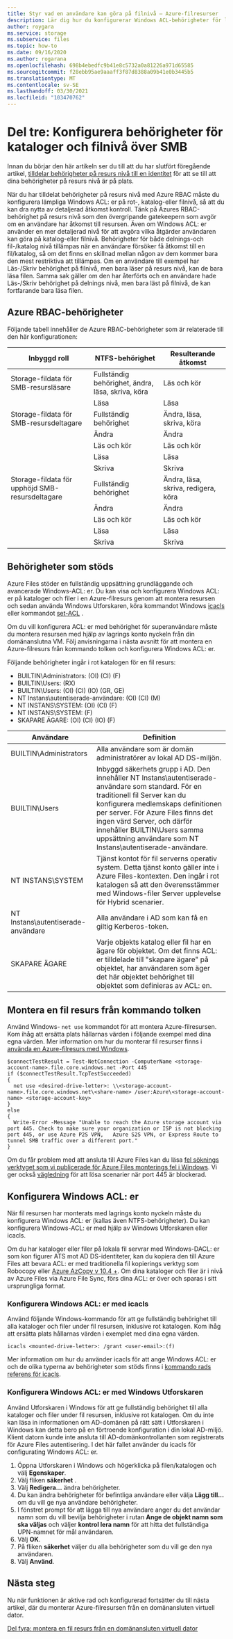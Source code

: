```yaml
---
title: Styr vad en användare kan göra på filnivå – Azure-filresurser
description: Lär dig hur du konfigurerar Windows ACL-behörigheter för lokal AD DS-autentisering till Azure-filresurser. Gör att du kan dra nytta av detaljerad åtkomst kontroll.
author: roygara
ms.service: storage
ms.subservice: files
ms.topic: how-to
ms.date: 09/16/2020
ms.author: rogarana
ms.openlocfilehash: 698b4ebedfc9b41e8c5732a0a81226a971d65585
ms.sourcegitcommit: f28ebb95ae9aaaff3f87d8388a09b41e0b3445b5
ms.translationtype: MT
ms.contentlocale: sv-SE
ms.lasthandoff: 03/30/2021
ms.locfileid: "103470762"
---
```

# <a name="part-three-configure-directory-and-file-level-permissions-over-smb"></a>Del tre: Konfigurera behörigheter för kataloger och filnivå över SMB 

Innan du börjar den här artikeln ser du till att du har slutfört föregående artikel, [tilldelar behörigheter på resurs nivå till en identitet](storage-files-identity-ad-ds-assign-permissions.md) för att se till att dina behörigheter på resurs nivå är på plats.

När du har tilldelat behörigheter på resurs nivå med Azure RBAC måste du konfigurera lämpliga Windows ACL: er på rot-, katalog-eller filnivå, så att du kan dra nytta av detaljerad åtkomst kontroll. Tänk på Azures RBAC-behörighet på resurs nivå som den övergripande gatekeepern som avgör om en användare har åtkomst till resursen. Även om Windows ACL: er använder en mer detaljerad nivå för att avgöra vilka åtgärder användaren kan göra på katalog-eller filnivå. Behörigheter för både delnings-och fil-/katalog nivå tillämpas när en användare försöker få åtkomst till en fil/katalog, så om det finns en skillnad mellan någon av dem kommer bara den mest restriktiva att tillämpas. Om en användare till exempel har Läs-/Skriv behörighet på filnivå, men bara läser på resurs nivå, kan de bara läsa filen. Samma sak gäller om den har återförts och en användare hade Läs-/Skriv behörighet på delnings nivå, men bara läst på filnivå, de kan fortfarande bara läsa filen.

## <a name="azure-rbac-permissions"></a>Azure RBAC-behörigheter

Följande tabell innehåller de Azure RBAC-behörigheter som är relaterade till den här konfigurationen:


| Inbyggd roll  | NTFS-behörighet  | Resulterande åtkomst  |
|---------|---------|---------|
|Storage-fildata för SMB-resursläsare | Fullständig behörighet, ändra, läsa, skriva, köra | Läs och kör  |
|     |   Läsa |     Läsa  |
|Storage-fildata för SMB-resursdeltagare  |  Fullständig behörighet    |  Ändra, läsa, skriva, köra |
|     |  Ändra         |  Ändra    |
|     |  Läs och kör |  Läs och kör |
|     |  Läsa           |  Läsa    |
|     |  Skriva          |  Skriva   |
|Storage-fildata för upphöjd SMB-resursdeltagare | Fullständig behörighet  |  Ändra, läsa, skriva, redigera, köra |
|     |  Ändra          |  Ändra |
|     |  Läs och kör  |  Läs och kör |
|     |  Läsa            |  Läsa   |
|     |  Skriva           |  Skriva  |



## <a name="supported-permissions"></a>Behörigheter som stöds

Azure Files stöder en fullständig uppsättning grundläggande och avancerade Windows-ACL: er. Du kan visa och konfigurera Windows ACL: er på kataloger och filer i en Azure-filresurs genom att montera resursen och sedan använda Windows Utforskaren, köra kommandot Windows [icacls](/windows-server/administration/windows-commands/icacls) eller kommandot [set-ACL](/powershell/module/microsoft.powershell.security/set-acl) . 

Om du vill konfigurera ACL: er med behörighet för superanvändare måste du montera resursen med hjälp av lagrings konto nyckeln från din domänanslutna VM. Följ anvisningarna i nästa avsnitt för att montera en Azure-filresurs från kommando tolken och konfigurera Windows ACL: er.

Följande behörigheter ingår i rot katalogen för en fil resurs:

- BUILTIN\Administrators: (OI) (CI) (F)
- BUILTIN\Users: (RX)
- BUILTIN\Users: (OI) (CI) (IO) (GR, GE)
- NT Instans\autentiserade-användare: (OI) (CI) (M)
- NT INSTANS\SYSTEM: (OI) (CI) (F)
- NT INSTANS\SYSTEM: (F)
- SKAPARE ÄGARE: (OI) (CI) (IO) (F)

|Användare|Definition|
|---|---|
|BUILTIN\Administrators|Alla användare som är domän administratörer av lokal AD DS-miljön.
|BUILTIN\Users|Inbyggd säkerhets grupp i AD. Den innehåller NT Instans\autentiserade-användare som standard. För en traditionell fil Server kan du konfigurera medlemskaps definitionen per server. För Azure Files finns det ingen värd Server, och därför innehåller BUILTIN\Users samma uppsättning användare som NT Instans\autentiserade-användare.|
|NT INSTANS\SYSTEM|Tjänst kontot för fil serverns operativ system. Detta tjänst konto gäller inte i Azure Files-kontexten. Den ingår i rot katalogen så att den överensstämmer med Windows-filer Server upplevelse för Hybrid scenarier.|
|NT Instans\autentiserade-användare|Alla användare i AD som kan få en giltig Kerberos-token.|
|SKAPARE ÄGARE|Varje objekts katalog eller fil har en ägare för objektet. Om det finns ACL: er tilldelade till "skapare ägare" på objektet, har användaren som äger det här objektet behörighet till objektet som definieras av ACL: en.|



## <a name="mount-a-file-share-from-the-command-prompt"></a>Montera en fil resurs från kommando tolken

Använd Windows- `net use` kommandot för att montera Azure-filresursen. Kom ihåg att ersätta plats hållarnas värden i följande exempel med dina egna värden. Mer information om hur du monterar fil resurser finns i [använda en Azure-filresurs med Windows](storage-how-to-use-files-windows.md). 

```
$connectTestResult = Test-NetConnection -ComputerName <storage-account-name>.file.core.windows.net -Port 445
if ($connectTestResult.TcpTestSucceeded)
{
  net use <desired-drive-letter>: \\<storage-account-name>.file.core.windows.net\<share-name> /user:Azure\<storage-account-name> <storage-account-key>
} 
else 
{
  Write-Error -Message "Unable to reach the Azure storage account via port 445. Check to make sure your organization or ISP is not blocking port 445, or use Azure P2S VPN,   Azure S2S VPN, or Express Route to tunnel SMB traffic over a different port."
}

```

Om du får problem med att ansluta till Azure Files kan du läsa [fel söknings verktyget som vi publicerade för Azure Files monterings fel i Windows](https://azure.microsoft.com/blog/new-troubleshooting-diagnostics-for-azure-files-mounting-errors-on-windows/). Vi ger också [vägledning](./storage-files-faq.md#on-premises-access) för att lösa scenarier när port 445 är blockerad. 

## <a name="configure-windows-acls"></a>Konfigurera Windows ACL: er

När fil resursen har monterats med lagrings konto nyckeln måste du konfigurera Windows ACL: er (kallas även NTFS-behörigheter). Du kan konfigurera Windows-ACL: er med hjälp av Windows Utforskaren eller icacls.

Om du har kataloger eller filer på lokala fil servrar med Windows-DACL: er som kon figurer ATS mot AD DS-identiteter, kan du kopiera den till Azure Files att bevara ACL: er med traditionella fil kopierings verktyg som Robocopy eller [Azure AzCopy v 10.4 +](https://github.com/Azure/azure-storage-azcopy/releases). Om dina kataloger och filer är i nivå av Azure Files via Azure File Sync, förs dina ACL: er över och sparas i sitt ursprungliga format.

### <a name="configure-windows-acls-with-icacls"></a>Konfigurera Windows ACL: er med icacls

Använd följande Windows-kommando för att ge fullständig behörighet till alla kataloger och filer under fil resursen, inklusive rot katalogen. Kom ihåg att ersätta plats hållarnas värden i exemplet med dina egna värden.

```
icacls <mounted-drive-letter>: /grant <user-email>:(f)
```

Mer information om hur du använder icacls för att ange Windows ACL: er och de olika typerna av behörigheter som stöds finns i [kommando rads referens för icacls](/windows-server/administration/windows-commands/icacls).

### <a name="configure-windows-acls-with-windows-file-explorer"></a>Konfigurera Windows ACL: er med Windows Utforskaren

Använd Utforskaren i Windows för att ge fullständig behörighet till alla kataloger och filer under fil resursen, inklusive rot katalogen. Om du inte kan läsa in informationen om AD-domänen på rätt sätt i Utforskaren i Windows kan detta bero på en förtroende konfiguration i din lokal AD-miljö. Klient datorn kunde inte ansluta till AD-domänkontrollanten som registrerats för Azure Files autentisering. I det här fallet använder du icacls för configurating Windows ACL: er.

1. Öppna Utforskaren i Windows och högerklicka på filen/katalogen och välj **Egenskaper**.
1. Välj fliken **säkerhet** .
1. Välj **Redigera...** ändra behörigheter.
1. Du kan ändra behörigheter för befintliga användare eller välja **Lägg till...** om du vill ge nya användare behörigheter.
1. I fönstret prompt för att lägga till nya användare anger du det användar namn som du vill bevilja behörigheter i rutan **Ange de objekt namn som ska väljas** och väljer **kontrol lera namn** för att hitta det fullständiga UPN-namnet för mål användaren.
1.    Välj **OK**.
1.    På fliken **säkerhet** väljer du alla behörigheter som du vill ge den nya användaren.
1.    Välj **Använd**.


## <a name="next-steps"></a>Nästa steg

Nu när funktionen är aktive rad och konfigurerad fortsätter du till nästa artikel, där du monterar Azure-filresursen från en domänansluten virtuell dator.

[Del fyra: montera en fil resurs från en domänansluten virtuell dator](storage-files-identity-ad-ds-mount-file-share.md)
